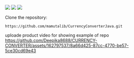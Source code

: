 ![](https://img.shields.io/github/license/mamutalib/CurrencyConverterJava?style=plastic) ![](https://img.shields.io/github/checks-status/mamutalib/CurrencyConverterJava/main?style=plastic) ![](https://img.shields.io/github/repo-size/mamutalib/CurrencyConverterJava?style=plastic)


Clone the repository: 
```
https://github.com/mamutalib/CurrencyConverterJava.git
```
uploade product video for showing example of repo
https://github.com/Deepika8688/CURRENCY-CONVERTER/assets/162797537/8a66d425-87cc-4770-be57-5ce30cd69e43

